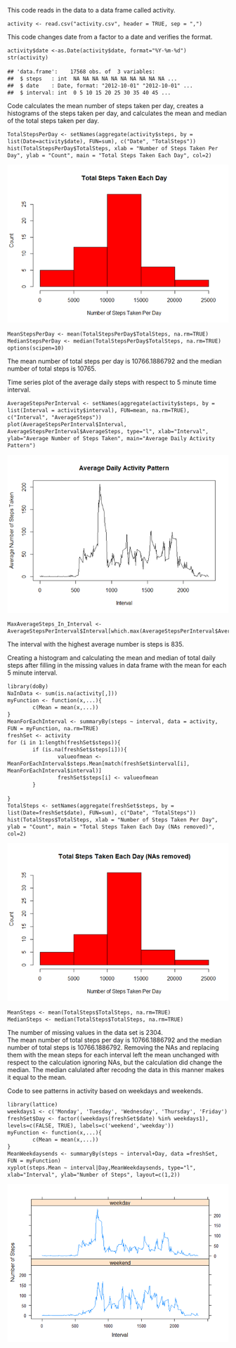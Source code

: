 This code reads in the data to a data frame called activity.

    activity <- read.csv("activity.csv", header = TRUE, sep = ",")

This code changes date from a factor to a date and verifies the format.

    activity$date <-as.Date(activity$date, format="%Y-%m-%d")
    str(activity)

    ## 'data.frame':    17568 obs. of  3 variables:
    ##  $ steps   : int  NA NA NA NA NA NA NA NA NA NA ...
    ##  $ date    : Date, format: "2012-10-01" "2012-10-01" ...
    ##  $ interval: int  0 5 10 15 20 25 30 35 40 45 ...

Code calculates the mean number of steps taken per day, creates a
histograms of the steps taken per day, and calculates the mean and
median of the total steps taken per day.

    TotalStepsPerDay <- setNames(aggregate(activity$steps, by = list(Date=activity$date), FUN=sum), c("Date", "TotalSteps"))
    hist(TotalStepsPerDay$TotalSteps, xlab = "Number of Steps Taken Per Day", ylab = "Count", main = "Total Steps Taken Each Day", col=2)

![](Week2_Peer_Graded_Assignment_files/figure-markdown_strict/unnamed-chunk-1-1.png)

    MeanStepsPerDay <- mean(TotalStepsPerDay$TotalSteps, na.rm=TRUE)
    MedianStepsPerDay <- median(TotalStepsPerDay$TotalSteps, na.rm=TRUE)
    options(scipen=10)

The mean number of total steps per day is 10766.1886792 and the median
number of total steps is 10765.

Time series plot of the average daily steps with respect to 5 minute
time interval.

    AverageStepsPerInterval <- setNames(aggregate(activity$steps, by = list(Interval = activity$interval), FUN=mean, na.rm=TRUE), c("Interval", "AverageSteps"))
    plot(AverageStepsPerInterval$Interval, AverageStepsPerInterval$AverageSteps, type="l", xlab="Interval", ylab="Average Number of Steps Taken", main="Average Daily Activity Pattern")

![](Week2_Peer_Graded_Assignment_files/figure-markdown_strict/time%20series%20plot-1.png)

    MaxAverageSteps_In_Interval <- AverageStepsPerInterval$Interval[which.max(AverageStepsPerInterval$AverageSteps)]

The interval with the highest average number is steps is 835.

Creating a histogram and calculating the mean and median of total daily
steps after filling in the missing values in data frame with the mean
for each 5 minute interval.

    library(doBy)
    NaInData <- sum(is.na(activity[,]))
    myFunction <- function(x,...){
            c(Mean = mean(x,...))
    }
    MeanForEachInterval <- summaryBy(steps ~ interval, data = activity, FUN = myFunction, na.rm=TRUE)
    freshSet <- activity
    for (i in 1:length(freshSet$steps)){
            if (is.na(freshSet$steps[i])){
                    valueofmean <- MeanForEachInterval$steps.Mean[match(freshSet$interval[i], MeanForEachInterval$interval)] 
                    freshSet$steps[i] <- valueofmean
            }
            
    }
    TotalSteps <- setNames(aggregate(freshSet$steps, by = list(Date=freshSet$date), FUN=sum), c("Date", "TotalSteps"))
    hist(TotalSteps$TotalSteps, xlab = "Number of Steps Taken Per Day", ylab = "Count", main = "Total Steps Taken Each Day (NAs removed)", col=2)

![](Week2_Peer_Graded_Assignment_files/figure-markdown_strict/unnamed-chunk-2-1.png)

    MeanSteps <- mean(TotalSteps$TotalSteps, na.rm=TRUE)
    MedianSteps <- median(TotalSteps$TotalSteps, na.rm=TRUE)

The number of missing values in the data set is 2304.  
The mean number of total steps per day is 10766.1886792 and the median
number of total steps is 10766.1886792. Removing the NAs and replacing
them with the mean steps for each interval left the mean unchanged with
respect to the calculation ignoring NAs, but the calculation did change
the median. The median calulated after recodng the data in this manner
makes it equal to the mean.

Code to see patterns in activity based on weekdays and weekends.

    library(lattice)
    weekdays1 <- c('Monday', 'Tuesday', 'Wednesday', 'Thursday', 'Friday')
    freshSet$Day <- factor((weekdays(freshSet$date) %in% weekdays1), levels=c(FALSE, TRUE), labels=c('weekend','weekday'))
    myFunction <- function(x,...){
            c(Mean = mean(x,...))
    }
    MeanWeekdaysends <- summaryBy(steps ~ interval+Day, data =freshSet, FUN = myFunction)
    xyplot(steps.Mean ~ interval|Day,MeanWeekdaysends, type="l", xlab="Interval", ylab="Number of Steps", layout=c(1,2))

![](Week2_Peer_Graded_Assignment_files/figure-markdown_strict/unnamed-chunk-3-1.png)
